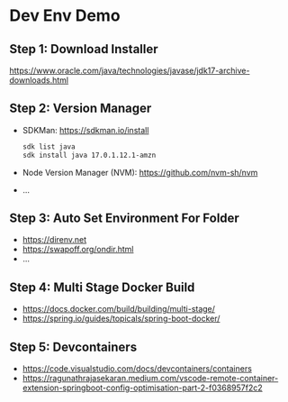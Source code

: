 # Dev Env Demo

## Step 1: Download Installer
https://www.oracle.com/java/technologies/javase/jdk17-archive-downloads.html

## Step 2: Version Manager
 - SDKMan: https://sdkman.io/install
    ```bash
   sdk list java
   sdk install java 17.0.1.12.1-amzn
   ```
   
 - Node Version Manager (NVM): https://github.com/nvm-sh/nvm
 - ...

## Step 3: Auto Set Environment For Folder
 - https://direnv.net
 - https://swapoff.org/ondir.html
 - ...

## Step 4: Multi Stage Docker Build
 - https://docs.docker.com/build/building/multi-stage/
 - https://spring.io/guides/topicals/spring-boot-docker/

## Step 5: Devcontainers
 - https://code.visualstudio.com/docs/devcontainers/containers
 - https://ragunathrajasekaran.medium.com/vscode-remote-container-extension-springboot-config-optimisation-part-2-f0368957f2c2